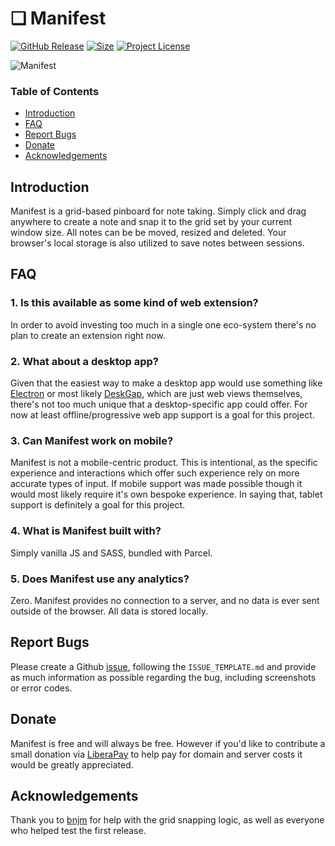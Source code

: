 
# ❏ Manifest

[![GitHub Release](https://img.shields.io/github/release/jonathontoon/manifest.svg)](https://github.com/jonathontoon/manifest/releases/latest)
[![Size](https://img.shields.io/bundlephobia/minzip/manifest?style=flat)](https://github.com/jonathontoon/manifest/releases/latest)
[![Project License](https://img.shields.io/github/license/jonathontoon/manifest.svg)](https://github.com/jonathontoon/manifest/blob/master/LICENSE)

![Manifest](https://i.imgur.com/yIS8dNW.png)

### Table of Contents

- [Introduction](#introduction)
- [FAQ](#faq)
- [Report Bugs](#report-bugs)
- [Donate](#Donate)
- [Acknowledgements](#acknowledgements)

## Introduction
Manifest is a grid-based pinboard for note taking. Simply click and drag anywhere to create a note and snap it to the grid set by your current window size. All notes can be be moved, resized and deleted. Your browser's local storage is also utilized to save notes between sessions.

## FAQ

### 1. Is this available as some kind of web extension?
In order to avoid investing too much in a single one eco-system there's no plan to create an extension right now.

### 2. What about a desktop app?
Given that the easiest way to make a desktop app would use something like [Electron](https://github.com/electron) or most likely [DeskGap](https://github.com/patr0nus/DeskGap), which are just web views themselves, there's not too much unique that a desktop-specific app could offer. For now at least offline/progressive web app support is a goal for this project.

### 3. Can Manifest work on mobile?
Manifest is not a mobile-centric product. This is intentional, as the specific experience and interactions which offer such experience rely on more accurate types of input. If mobile support was made possible though it would most likely require it's own bespoke experience. In saying that, tablet support is definitely a goal for this project.

### 4. What is Manifest built with?
Simply vanilla JS and SASS, bundled with Parcel.

### 5. Does Manifest use any analytics?
Zero. Manifest provides no connection to a server, and no data is ever sent outside of the browser. All data is stored locally.

## Report Bugs
Please create a Github [issue](https://github.com/jonathontoon/manifest/issues), following the `ISSUE_TEMPLATE.md` and provide as much information as possible regarding the bug, including screenshots or error codes.

## Donate
Manifest is free and will always be free. However if you'd like to contribute a small donation via [LiberaPay](https://liberapay.com/jonathontoon/) to help pay for domain and server costs it would be greatly appreciated.

## Acknowledgements

Thank you to [bnjm](https://www.github.com/bnjm) for help with the grid snapping logic, as well as everyone who helped test the first release.
